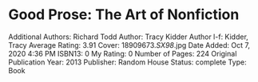 # Good Prose: The Art of Nonfiction

Additional Authors: Richard Todd
Author: Tracy Kidder
Author l-f: Kidder, Tracy
Average Rating: 3.91
Cover: 18909673._SX98_.jpg
Date Added: Oct 7, 2020 4:36 PM
ISBN13: 0
My Rating: 0
Number of Pages: 224
Original Publication Year: 2013
Publisher: Random House
Status: complete
Type: Book